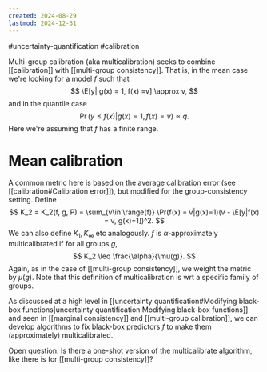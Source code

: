 ```yaml
---
created: 2024-08-29
lastmod: 2024-12-31
---
```


#uncertainty-quantification #calibration 

Multi-group calibration (aka multicalibration) seeks to combine [[calibration]] with [[multi-group consistency]]. That is, in the mean case we're looking for a model $f$ such that 
$$
\E[y| g(x) = 1, f(x) =v] \approx v,
$$
and in the quantile case 
$$
\Pr(y\leq f(x) | g(x) = 1, f(x) =v) \approx q.
$$
Here we're assuming that $f$ has a finite range. 

# Mean calibration 

A common metric here is based on the average calibration error (see [[calibration#Calibration error]]), but modified for the group-consistency setting. Define 
$$
K_2 = K_2(f, g, P) = \sum_{v\in \range(f)} \Pr(f(x) = v|g(x)=1)(v - \E[y|f(x) = v, g(x)=1])^2.
$$
We can also define $K_1, K_\infty$ etc analogously. $f$ is $\alpha$-approximately multicalibrated if for all groups $g$,
$$
K_2 \leq \frac{\alpha}{\mu(g)}.
$$
Again, as in the case of [[multi-group consistency]], we weight the metric by $\mu(g)$. Note that this definition of multicalibration is wrt a specific family of groups. 

As discussed at a high level in [[uncertainty quantification#Modifying black-box functions|uncertainty quantification:Modifying black-box functions]] and seen in [[marginal consistency]] and [[multi-group calibration]], we can develop algorithms to fix black-box predictors $f$ to make them (approximately) multicalibrated.
 
Open question: Is there a one-shot version of the multicalibrate algorithm, like there is for [[multi-group consistency]]?  

